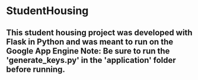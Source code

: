 StudentHousing
==============

This student housing project was developed with Flask in Python and was meant to run on the Google App Engine
Note: Be sure to run the 'generate_keys.py' in the 'application' folder before running.
----